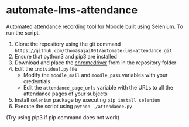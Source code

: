 ﻿# automate-lms-attendance
Automated attendance recording tool for Moodle built using Selenium.
To run the script, 

 1. Clone the repository using the git command `https://github.com/thomasajai001/automate-lms-attendance.git`
 2.  Ensure that python3 and pip3 are installed
 3.   Download and place the [chromedriver](https://chromedriver.chromium.org/downloads) from in the repository folder
 4. Edit the `individual.py` file
	  -  Modify the  `moodle_mail`  and  `moodle_pass`  variables with your credentials
	  -  Edit the  `attendance_page_urls`  variable with the URLs to all the attendance pages of your subjects
5. Install `selenium` package by executing
`pip install selenium`
6. Execute the script using 
`python ./attendance.py`

(Try using pip3 if pip command does not work)
